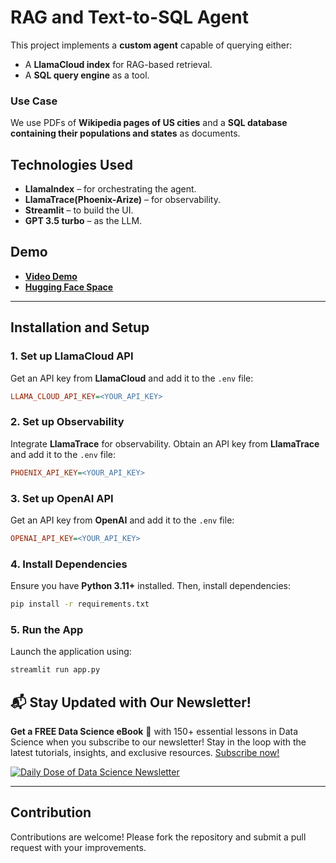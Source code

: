 # **RAG and Text-to-SQL Agent**

This project implements a **custom agent** capable of querying either:

- A **LlamaCloud index** for RAG-based retrieval.
- A **SQL query engine** as a tool.

### **Use Case**

We use PDFs of **Wikipedia pages of US cities** and a **SQL database containing their populations and states** as documents.

## **Technologies Used**

- **LlamaIndex** – for orchestrating the agent.
- **LlamaTrace(Phoenix-Arize)** – for observability.
- **Streamlit** – to build the UI.
- **GPT 3.5 turbo** – as the LLM.

## **Demo**

- [**Video Demo**](demo.mp4)
- [**Hugging Face Space**](https://huggingface.co/spaces/Safni/RAG_SGL_APP)

---

## **Installation and Setup**

### **1. Set up LlamaCloud API**

Get an API key from **LlamaCloud** and add it to the `.env` file:

```ini
LLAMA_CLOUD_API_KEY=<YOUR_API_KEY>
```

### **2. Set up Observability**

Integrate **LlamaTrace** for observability. Obtain an API key from **LlamaTrace** and add it to the `.env` file:

```ini
PHOENIX_API_KEY=<YOUR_API_KEY>
```

### **3. Set up OpenAI API**

Get an API key from **OpenAI** and add it to the `.env` file:

```ini
OPENAI_API_KEY=<YOUR_API_KEY>
```

### **4. Install Dependencies**

Ensure you have **Python 3.11+** installed. Then, install dependencies:

```bash
pip install -r requirements.txt
```

### **5. Run the App**

Launch the application using:

```bash
streamlit run app.py
```


## 📬 Stay Updated with Our Newsletter!
**Get a FREE Data Science eBook** 📖 with 150+ essential lessons in Data Science when you subscribe to our newsletter! Stay in the loop with the latest tutorials, insights, and exclusive resources. [Subscribe now!](https://join.dailydoseofds.com)

[![Daily Dose of Data Science Newsletter](https://github.com/patchy631/ai-engineering/blob/main/resources/join_ddods.png)](https://join.dailydoseofds.com)

---

## Contribution

Contributions are welcome! Please fork the repository and submit a pull request with your improvements.

